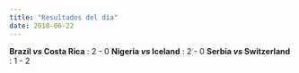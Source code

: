 ```yaml
---
title: "Resultados del día"
date: 2018-06-22
---
```

**Brazil _vs_ Costa Rica** : 2 - 0
**Nigeria _vs_ Iceland** : 2 - 0
**Serbia _vs_ Switzerland** : 1 - 2
